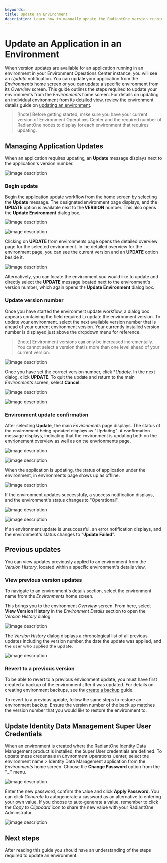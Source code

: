 ```yaml
---
keywords:
title: Update an Environment
description: Learn how to manually update the RadiantOne version running in an environment.
---
```

# Update an Application in an Environment

When version updates are available for an application running in an environment in your Environment Operations Center instance, you will see an *Update* notification. You can update your application from the *Environments* home screen or you can update a specific environment from its *Overview* screen. This guide outlines the steps required to update your environments from the *Environments* home screen. For details on updating an individual environment from its detailed view, review the environment details guide on [updating an environment](../environment-details/update-environment.md).

> [!note] Before getting started, make sure you have your current version of Environment Operations Center and the required number of RadiantOne nodes to display for each environment that requires updating.

## Managing Application Updates

When an application requires updating, an **Update** message displays next to the application's version number.

![image description](images/update-alert.png)

### Begin update

Begin the application update workflow from the home screen by selecting the **Update** message. The designated environment page displays, and the **UPDATE** option is available next to the **VERSION** number. This also opens the **Update Environment** dialog box.

![image description](images/update-alert.png)

![image description](images/select-update.png)

Clicking on **UPDATE** from environments page opens the detailed overview page for the selected environment.
In the detailed overview for the environment page, you can see the current version and an **UPDATE** option beside it.

![image description](images/update-env-dialog.png)

Alternatively, you can locate the environment you would like to update and directly select the **UPDATE** message located next to the environment's version number, which again opens the **Update Environment** dialog box.

### Update version number

Once you have started the environment update workflow, a dialog box appears containing the field required to update the environment version. To update your environment, select the next available version number that is ahead of your current environment version. Your currently installed version number is displayed just above the dropdown menu for reference.

> [!note] Environment versions can only be increased incrementally. You cannot select a version that is more than one level ahead of your current version.

![image description](images/select-version.png)

Once you have set the correct version number, click **Update*. In the next dialog, click **UPDATE**. To quit the update and return to the main *Environments* screen, select **Cancel**.

![image description](images/update.png)

![image description](images/confirm-update.png)

### Environment update confirmation

After selecting **Update**, the main *Environments* page displays. The status of the environment being updated displays as "Updating". A confirmation message displays, indicating that the environment is updating both on the envrionement overview as well as on the envrionments page.

![image description](images/updating.png)

![image description](images/updating-env-message.png)

When the application is updating, the status of application under the environment, in environments page shows up as offline.

![image description](images/offline-when-updating.png)

If the environment updates successfully, a success notification displays, and the environment's status changes to "Operational".

![image description](images/update-success.png)

![image description](images/update-success-operational.png)

If an environment update is unsuccessful, an error notification displays, and the environment's status changes to "**Update Failed**".

## Previous updates

You can view updates previously applied to an environment from the *Version History*, located within a specific environment's details view.

### View previous version updates

To navigate to an environment's details section, select the environment name from the *Environments* home screen.

This brings you to the environment *Overview* screen. From here, select **View Version History** in the *Environment Details* section to open the *Version History* dialog.

![image description](images/view-version-history.png)

The *Version History* dialog displays a chronological list of all previous updates including the version number, the date the update was applied, and the user who applied the update.

![image description](images/version-history.png)

### Revert to a previous version

To be able to revert to a previous environment update, you must have first created a backup of the environment after it was updated. For details on creating environment backups, see the [create a backup](../backup-and-restore/create-backup.md) guide.

To revert to a previous update, follow the same steps to restore an environment backup. Ensure the version number of the back up matches the version number that you would like to restore the environment to.

## Update Identity Data Management Super User Credentials

When an environment is created where the RadiantOne Identity Data Management product is installed, the Super User credentials are defined.  To update these credentials in Environment Operations Center,  select the environment name > Identity Data Management application from the *Environments* home screen.
Choose the **Change Password** option from the "..." menu.

![image description](images/change-password-option.jpg)

Enter the new password, confirm the value and click **Apply Password**. You can click *Generate* to autogenerate a password as an alternative to entering your own value. If you choose to auto-generate a value, remember to click the *Copy to Clipboard* icon to share the new value with your RadiantOne Adminstrator.

![image description](images/change-password.jpg)

## Next steps

After reading this guide you should have an understanding of the steps required to update an environment.










